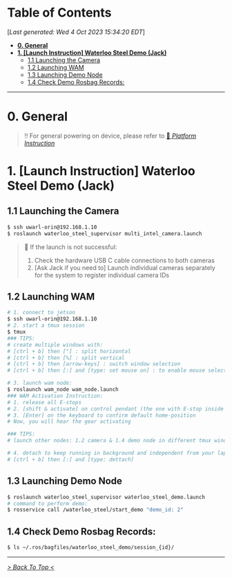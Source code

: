 <toc>

# Table of Contents
[*Last generated: Wed  4 Oct 2023 15:34:20 EDT*]
- [**0. General**](#0-General)
- [**1. [Launch Instruction] Waterloo Steel Demo (Jack)**](#1-Launch-Instruction-Waterloo-Steel-Demo-Jack)
  - [1.1 Launching the Camera](#11-Launching-the-Camera)
  - [1.2 Launching WAM](#12-Launching-WAM)
  - [1.3 Launching Demo Node](#13-Launching-Demo-Node)
  - [1.4 Check Demo Rosbag Records:](#14-Check-Demo-Rosbag-Records)

---
</toc>

 # 0. General 

> ‼️ For general powering on device, please refer to [:diamond_shape_with_a_dot_inside: *Platform Instruction*](./Waterloo-Steel%3APlatform-Instruction)  

# 1. [Launch Instruction] Waterloo Steel Demo (Jack)

## 1.1 Launching the Camera

```bash
$ ssh uwarl-orin@192.168.1.10
$ roslaunch waterloo_steel_supervisor multi_intel_camera.launch
```

> 🚨 If the launch is not successful:
>
> 1. Check the hardware USB C cable connections to both cameras
> 2. [Ask Jack if you need to] Launch individual cameras separately for the system to register individual camera IDs

## 1.2 Launching WAM

```bash
# 1. connect to jetson
$ ssh uwarl-orin@192.168.1.10
# 2. start a tmux session
$ tmux 
### TIPS:
# create multiple windows with:
# [ctrl + b] then ["] : split horizontal
# [ctrl + b] then [%] : split vertical
# [ctrl + b] then [arrow-keys] : switch window selection
# [ctrl + b] then [:] and [type: set mouse on] : to enable mouse selection and scroll and window adjustment

# 3. launch wam node:
$ roslaunch wam_node wam_node.launch
### WAM Activation Instruction:
# 1. release all E-stops
# 2. [shift & activate] on control pendant (the one with E-stop inside the cabinet)
# 3. [Enter] on the keyboard to confirm default home-position
# Now, you will hear the gear activating

### TIPS:
# launch other nodes: 1.2 camera & 1.4 demo node in different tmux windows

# 4. detach to keep running in background and independent from your laptop terminal:
# [ctrl + b] then [:] and [type: dettach]
```

## 1.3 Launching Demo Node

```bash
$ roslaunch waterloo_steel_supervisor waterloo_steel_demo.launch
# command to perform demo:
$ rosservice call /waterloo_steel/start_demo "demo_id: 2"
```

## 1.4 Check Demo Rosbag Records:

```bash
$ ls ~/.ros/bagfiles/waterloo_steel_demo/session_{id}/
```


















<eof>

---
[*> Back To Top <*](#Table-of-Contents)
</eof>